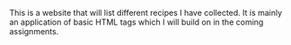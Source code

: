 This is a website that will list different recipes I have collected.
It is mainly an application of basic HTML tags which I will build on in the coming assignments.
